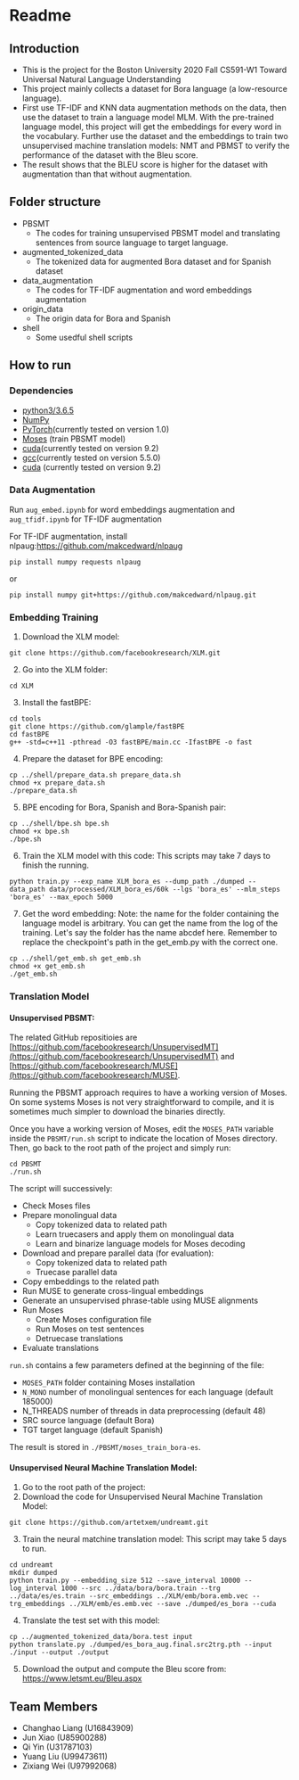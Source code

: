 # Readme
## Introduction
- This is the project for the Boston University 2020 Fall CS591-W1 Toward Universal Natural Language Understanding
- This project mainly collects a dataset for Bora language (a low-resource language). 
- First use TF-IDF and KNN data augmentation methods on the data, then use the dataset to train a language model MLM. With the pre-trained language model, this project will get the embeddings for every word in the vocabulary. Further use the dataset and the embeddings to train two unsupervised machine translation models: NMT and PBMST to verify the performance of the dataset with the Bleu score. 
- The result shows that the BLEU score is higher for the dataset with augmentation than that without augmentation.

## Folder structure
- PBSMT
    - The codes for training unsupervised PBSMT model and translating sentences from source language to target language.
- augmented_tokenized_data
    - The tokenized data for augmented Bora dataset and for Spanish dataset
- data_augmentation
    - The codes for TF-IDF augmentation and word embeddings augmentation
- origin_data
    - The origin data for Bora and Spanish
- shell
    - Some usedful shell scripts

## How to run
### Dependencies
- [python3/3.6.5](https://www.python.org/downloads/release/python-365/)
- [NumPy](https://numpy.org/)
- [PyTorch](https://pytorch.org/)(currently tested on version 1.0)
- [Moses](http://www.statmt.org/moses/?n=moses.releases) (train PBSMT model)
- [cuda](https://developer.nvidia.com/cuda-92-download-archive)(currently tested on version 9.2)
- [gcc](https://gcc.gnu.org/install/)(currently tested on version 5.5.0)
- [cuda](https://developer.nvidia.com/cuda-92-download-archive) (currently tested on version 9.2)
### Data Augmentation
Run ```aug_embed.ipynb``` for word embeddings augmentation and ```aug_tfidf.ipynb``` for TF-IDF augmentation

For TF-IDF augmentation, install nlpaug:https://github.com/makcedward/nlpaug
```
pip install numpy requests nlpaug
```
or
```
pip install numpy git+https://github.com/makcedward/nlpaug.git
```

### Embedding Training
1. Download the XLM model:
```
git clone https://github.com/facebookresearch/XLM.git
```
2. Go into the XLM folder:
```
cd XLM
```
3. Install the fastBPE:
```
cd tools
git clone https://github.com/glample/fastBPE
cd fastBPE
g++ -std=c++11 -pthread -O3 fastBPE/main.cc -IfastBPE -o fast
```
4. Prepare the dataset for BPE encoding:
```shell
cp ../shell/prepare_data.sh prepare_data.sh
chmod +x prepare_data.sh
./prepare_data.sh
```
5. BPE encoding for Bora, Spanish and Bora-Spanish pair:
```shell
cp ../shell/bpe.sh bpe.sh
chmod +x bpe.sh
./bpe.sh
```
6. Train the XLM model with this code:
This scripts may take 7 days to finish the running.
```shell
python train.py --exp_name XLM_bora_es --dump_path ./dumped --data_path data/processed/XLM_bora_es/60k --lgs 'bora_es' --mlm_steps 'bora_es' --max_epoch 5000
```
7. Get the word embedding:
Note: the name for the folder containing the language model is arbitrary. You can get the name from the log of the training. Let's say the folder has the name abcdef here. Remember to replace the checkpoint's path in the get_emb.py with the correct one.
```shell
cp ../shell/get_emb.sh get_emb.sh
chmod +x get_emb.sh
./get_emb.sh
```

### Translation Model 
#### Unsupervised PBSMT:
The related GitHub repositioies are [https://github.com/facebookresearch/UnsupervisedMT](https://github.com/facebookresearch/UnsupervisedMT) and [https://github.com/facebookresearch/MUSE](https://github.com/facebookresearch/MUSE).

Running the PBSMT approach requires to have a working version of Moses. On some systems Moses is not very straightforward to compile, and it is sometimes much simpler to download the binaries directly.

Once you have a working version of Moses, edit the ```MOSES_PATH``` variable inside the ```PBSMT/run.sh``` script to indicate the location of Moses directory. Then, go back to the root path of the project and simply run:
```
cd PBSMT
./run.sh
```
The script will successively:

- Check Moses files
- Prepare monolingual data
    - Copy tokenized data to related path
    - Learn truecasers and apply them on monolingual data
    - Learn and binarize language models for Moses decoding
- Download and prepare parallel data (for evaluation):
    - Copy tokenized data to related path
    - Truecase parallel data
- Copy embeddings to the related path
- Run MUSE to generate cross-lingual embeddings
- Generate an unsupervised phrase-table using MUSE alignments
- Run Moses
    - Create Moses configuration file
    - Run Moses on test sentences
    - Detruecase translations
- Evaluate translations

```run.sh``` contains a few parameters defined at the beginning of the file:
- ```MOSES_PATH``` folder containing Moses installation
- ```N_MONO``` number of monolingual sentences for each language (default 185000)
- N_THREADS number of threads in data preprocessing (default 48)
- SRC source language (default Bora)
- TGT target language (default Spanish)

The result is stored in ```./PBSMT/moses_train_bora-es```.
#### Unsupervised Neural Machine Translation Model:
1. Go to the root path of the project:
2. Download the code for Unsupervised Neural Machine Translation Model:
```shell
git clone https://github.com/artetxem/undreamt.git
```
3. Train the neural matchine translation model:
This script may take 5 days to run.
```shell
cd undreamt
mkdir dumped
python train.py --embedding_size 512 --save_interval 10000 --log_interval 1000 --src ../data/bora/bora.train --trg ../data/es/es.train --src_embeddings ../XLM/emb/bora.emb.vec --trg_embeddings ../XLM/emb/es.emb.vec --save ./dumped/es_bora --cuda
```
4. Translate the test set with this model:
```shell
cp ../augmented_tokenized_data/bora.test input
python translate.py ./dumped/es_bora_aug.final.src2trg.pth --input ./input --output ./output
```
5. Download the output and compute the Bleu score from: https://www.letsmt.eu/Bleu.aspx

## Team Members
- Changhao Liang (U16843909) 
- Jun Xiao (U85900288) 
- Qi Yin (U31787103)
- Yuang Liu  (U99473611)
- Zixiang Wei (U97992068)